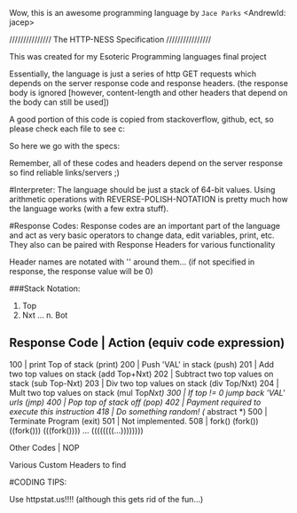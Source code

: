 Wow, this is an awesome programming language by `Jace Parks`
<AndrewId: jacep>

/////////////// The HTTP-NESS Specification ////////////////

This was created for my Esoteric Programming languages final project

Essentially, the language is just a series of http GET requests which depends
on the server response code and response headers. (the response body is ignored
[however, content-length and other headers that depend on the body can still be 
used])


A good portion of this code is copied from stackoverflow, github, ect, so please
check each file to see c:

So here we go with the specs:

Remember, all of these codes and headers depend on the server response so find
reliable links/servers ;)

#Interpreter:
The language should be just a stack of 64-bit values. Using arithmetic operations with
REVERSE-POLISH-NOTATION is pretty much how the language works (with a few extra stuff).

#Response Codes:
Response codes are an important part of the language and act as very basic
operators to change data, edit variables, print, etc. They also can be paired
with Response Headers for various functionality

Header names are notated with '' around them... (if not specified in response,
the response value will be 0)

###Stack Notation:
1. Top
2. Nxt
...
n. Bot

Response Code | Action (equiv code expression)
--------------------------------------------
100           | print Top of stack  (print)
200           | Push 'VAL' in stack  (push)
201           | Add two top values on stack (add Top+Nxt)
202           | Subtract two top values on stack (sub Top-Nxt)
203           | Div two top values on stack (div Top/Nxt)
204           | Mult two top values on stack (mul Top*Nxt)
300           | If top != 0 jump back 'VAL' urls (jmp)
400           | Pop top of stack off (pop)
402           | Payment required to execute this instruction
418           | Do something random! (* abstract *)
500           | Terminate Program (exit)
501           | Not implemented.
508           | fork() (fork()) ((fork())) (((fork()))) ... ((((((((...))))))))

Other Codes   | NOP

Various Custom Headers to find



#CODING TIPS:

Use httpstat.us!!!!
(although this gets rid of the fun...)
